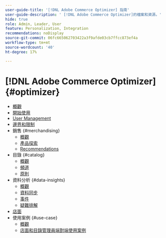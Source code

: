 ```yaml
---
user-guide-title: '[!DNL Adobe Commerce Optimizer] 指南'
user-guide-description: ' [!DNL Adobe Commerce Optimizer]的檔案和資源。'
hide: true
role: Admin, Leader, User
feature: Personalization, Integration
recommendations: noDisplay
source-git-commit: 06fc665062703422a3f9afde03cb7ffcc873ef4a
workflow-type: tm+mt
source-wordcount: '40'
ht-degree: 17%

---
```


# [!DNL Adobe Commerce Optimizer] {#optimizer}

- [概觀](overview.md)
- [開始使用](get-started.md)
- [User Management](user-management.md)
- [邊界和限制](boundaries-limits.md)
- 銷售 {#merchandising}
   - [概觀](./merchandising/overview.md)
   - [產品探索](./merchandising/product-discovery.md)
   - [Recommendations](./merchandising/recommendations.md)
- 目錄 {#catalog}
   - [概觀](./catalog/overview.md)
   - [頻道](./catalog/channels.md)
   - [原則](./catalog/policies.md)
- 資料分析 {#data-insights}
   - [概觀](./data-insights/overview.md)
   - [資料同步](./data-insights/data-sync.md)
   - [事件](./data-insights/eventing.md)
   - [疑難排解](./data-insights/troubleshooting.md)
- [店面](storefront.md)
- 使用案例 {#use-case}
   - [概觀](./use-case/overview.md)
   - [店面和目錄管理員端對端使用案例](./use-case/admin-use-case.md)


